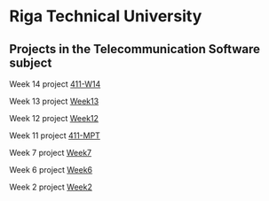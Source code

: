 # Riga Technical University

## Projects in the Telecommunication Software subject 

Week 14 project [411-W14](https://github.com/KrenareKrasniqi/411-W14/blob/master/README.md)

Week 13 project [Week13](https://github.com/KrenareKrasniqi/Week13/blob/master/README.md)

Week 12 project [Week12](https://github.com/KrenareKrasniqi/Week12/blob/master/README.md)

Week 11 project [411-MPT](https://github.com/KrenareKrasniqi/411-MTP/blob/master/README.md)

Week 7 project [Week7](https://github.com/KrenareKrasniqi/Week7/blob/master/README.md)

Week 6 project [Week6](https://github.com/KrenareKrasniqi/Week6/blob/master/README.md)

Week 2 project [Week2](https://github.com/KrenareKrasniqi/Week2/blob/master/README.md)







